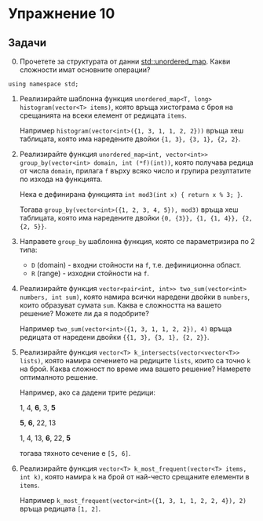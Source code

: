 Упражнение 10
=============

Задачи
------

0. Прочетете за структурата от данни
[std::unordered_map](http://en.cppreference.com/w/cpp/container/unordered_map).
Какви сложности имат основните операции?

`using namespace std;`

1. Реализирайте шаблонна функция
`unordered_map<T, long> histogram(vector<T> items)`,
която връща хистограма с броя на срещанията на всеки елемент от редицата `items`.

   Например `histogram(vector<int>({1, 3, 1, 1, 2, 2}))`
   връща хеш таблицата, която има наредените двойки
   `{1, 3}, {3, 1}, {2, 2}`.

2. Реализирайте функция
`unordered_map<int, vector<int>> group_by(vector<int> domain, int (*f)(int))`,
която получава редица от числа `domain`,
прилага `f` върху всяко число и групира резултатите по изхода на функцията.

   Нека е дефинирана функцията `int mod3(int x) { return x % 3; }`.

   Тогава `group_by(vector<int>({1, 2, 3, 4, 5}), mod3)`
   връща хеш таблицата, която има наредените двойки
   `{0, {3}}, {1, {1, 4}}, {2, {2, 5}}`.

3. Направете `group_by` шаблонна функция, която се параметризира по 2 типа:
   - `D` (domain) - входни стойности на `f`, т.е. дефиниционна област.
   - `R` (range) - изходни стойности на `f`.

4. Реализирайте функция
`vector<pair<int, int>> two_sum(vector<int> numbers, int sum)`,
която намира всички наредени двойки в `numbers`,
които образуват сумата `sum`.
Каква е сложността на вашето решение? Можете ли да я подобрите?

   Например `two_sum(vector<int>({1, 3, 1, 1, 2, 2}), 4)`
   връща редицата от наредени двойки
   `{{1, 3}, {3, 1}, {2, 2}}`.

5. Реализирайте функция
`vector<T> k_intersects(vector<vector<T>> lists)`,
която намира сечението на редиците `lists`, които са точно `k` на брой.
Каква сложност по време има вашето решение? Намерете оптималното решение.

   Например, ако са дадени трите редици:

   1, 4, **6**, 3, **5**

   **5**, **6**, 22, 13

   1, 4, 13, **6**, 22, **5**

   тогава тяхното сечение е `[5, 6]`.

6. Реализирайте функция
`vector<T> k_most_frequent(vector<T> items, int k)`,
която намира `k` на брой от най-често срещаните елементи в `items`.

   Например `k_most_frequent(vector<int>({1, 3, 1, 1, 2, 2, 4}), 2)`
   връща редицата `[1, 2]`.

